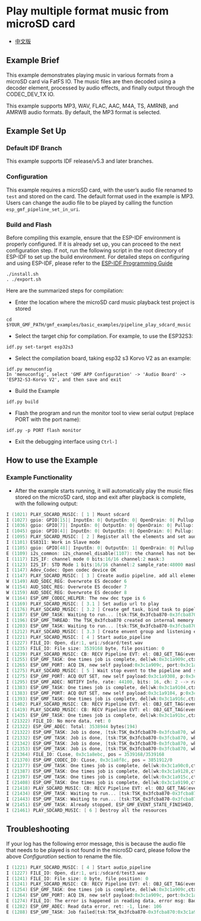 
# Play multiple format music from microSD card

- [中文版](./README_CN.md)

## Example Brief

This example demonstrates playing music in various formats from a microSD card via FatFS IO. The music files are then decoded using a decoder element, processed by audio effects, and finally output through the CODEC_DEV_TX IO.

This example supports MP3, WAV, FLAC, AAC, M4A, TS, AMRNB, and AMRWB audio formats. By default, the MP3 format is selected.

## Example Set Up

### Default IDF Branch

This example supports IDF release/v5.3 and later branches.

### Configuration

This example requires a microSD card, with the user’s audio file renamed to `test` and stored on the card. The default format used in the example is MP3. Users can change the audio file to be played by calling the function `esp_gmf_pipeline_set_in_uri`.


### Build and Flash

Before compiling this example, ensure that the ESP-IDF environment is properly configured. If it is already set up, you can proceed to the next configuration step. If not, run the following script in the root directory of ESP-IDF to set up the build environment. For detailed steps on configuring and using ESP-IDF, please refer to the [ESP-IDF Programming Guide](https://docs.espressif.com/projects/esp-idf/en/latest/esp32s3/index.html)

```
./install.sh
. ./export.sh
```

Here are the summarized steps for compilation:

- Enter the location where the microSD card music playback test project is stored

```
cd $YOUR_GMF_PATH/gmf_examples/basic_examples/pipeline_play_sdcard_music
```

- Select the target chip for compilation. For example, to use the ESP32S3:

```
idf.py set-target esp32s3
```
- Select the compilation board, taking esp32 s3 Korvo V2 as an example:

```
idf.py menuconfig
In 'menuconfig', select 'GMF APP Configuration' -> 'Audio Board' -> 'ESP32-S3-Korvo V2', and then save and exit
```

- Build the Example

```
idf.py build
```

- Flash the program and run the monitor tool to view serial output (replace PORT with the port name):

```
idf.py -p PORT flash monitor
```

- Exit the debugging interface using ``Ctrl-]``

## How to use the Example

### Example Functionality

- After the example starts running, it will automatically play the music files stored on the microSD card, stop and exit after playback is complete, with the following output:

```c
I (1021) PLAY_SDCARD_MUSIC: [ 1 ] Mount sdcard
I (1027) gpio: GPIO[15]| InputEn: 0| OutputEn: 0| OpenDrain: 0| Pullup: 1| Pulldown: 0| Intr:0
I (1036) gpio: GPIO[7]| InputEn: 0| OutputEn: 0| OpenDrain: 0| Pullup: 1| Pulldown: 0| Intr:0
I (1045) gpio: GPIO[4]| InputEn: 0| OutputEn: 0| OpenDrain: 0| Pullup: 1| Pulldown: 0| Intr:0
I (1095) PLAY_SDCARD_MUSIC: [ 2 ] Register all the elements and set audio information to play codec device
I (1101) ES8311: Work in Slave mode
I (1105) gpio: GPIO[48]| InputEn: 0| OutputEn: 1| OpenDrain: 0| Pullup: 0| Pulldown: 0| Intr:0
E (1109) i2s_common: i2s_channel_disable(1107): the channel has not been enabled yet
I (1117) I2S_IF: channel mode 0 bits:16/16 channel:2 mask:3
I (1123) I2S_IF: STD Mode 1 bits:16/16 channel:2 sample_rate:48000 mask:3
I (1147) Adev_Codec: Open codec device OK
I (1147) PLAY_SDCARD_MUSIC: [ 3 ] Create audio pipeline, add all elements to pipeline
W (1149) AUD_SDEC_REG: Overwrote ES decoder 6
W (1154) AUD_SDEC_REG: Overwrote ES decoder 7
W (1159) AUD_SDEC_REG: Overwrote ES decoder 8
W (1164) ESP_GMF_CODEC_HELPER: The new dec type is 6
I (1169) PLAY_SDCARD_MUSIC: [ 3.1 ] Set audio url to play
I (1176) PLAY_SDCARD_MUSIC: [ 3.2 ] Create gmf task, bind task to pipeline and load linked element jobs to the bind task
I (1187) ESP_GMF_TASK: Waiting to run... [tsk:TSK_0x3fcba870-0x3fcba870, wk:0x0, run:0]
I (1196) ESP_GMF_THREAD: The TSK_0x3fcba870 created on internal memory
I (1203) ESP_GMF_TASK: Waiting to run... [tsk:TSK_0x3fcba870-0x3fcba870, wk:0x3c1a909c, run:0]
I (1212) PLAY_SDCARD_MUSIC: [ 3.3 ] Create envent group and listening event from pipeline
I (1221) PLAY_SDCARD_MUSIC: [ 4 ] Start audio_pipeline
I (1227) FILE_IO: Open, dir:1, uri:/sdcard/test.wav
I (1235) FILE_IO: File size: 3539168 byte, file position: 0
I (1239) PLAY_SDCARD_MUSIC: CB: RECV Pipeline EVT: el: OBJ_GET_TAG(event->from)-0x3c1a88b0, type: 2000, sub: ESP_GMF_EVENT_STATE_OPENING, payload: 0x0, size: 0, 0x3fcbb780
I (1255) ESP_GMF_TASK: One times job is complete, del[wk:0x3c1a909c,ctx:0x3c1a88e8, label:decoder_open]
I (1265) ESP_GMF_PORT: ACQ IN, new self payload:0x3c1a909c, port:0x3c1a8f48, el:0x3c1a88e8-decoder
I (1275) PLAY_SDCARD_MUSIC: [ 5 ] Wait stop event to the pipeline and stop all the pipeline
I (1275) ESP_GMF_PORT: ACQ OUT SET, new self payload:0x3c1a9308, p:0x3c1a8ae8, el:0x3c1a88e8-decoder
I (1295) ESP_GMF_ADEC: NOTIFY Info, rate: 44100, bits: 16, ch: 2 --> rate: 44100, bits: 16, ch: 2
I (1383) ESP_GMF_TASK: One times job is complete, del[wk:0x3c1a9104,ctx:0x3c1a89dc, label:rate_cvt_open]
I (1383) ESP_GMF_PORT: ACQ OUT SET, new self payload:0x3c1a9104, p:0x3c1a8c90, el:0x3c1a89dc-rate_cvt
I (1393) ESP_GMF_TASK: One times job is complete, del[wk:0x3c1a916c,ctx:0x3c1a8b70, label:ch_cvt_open]
I (1402) PLAY_SDCARD_MUSIC: CB: RECV Pipeline EVT: el: OBJ_GET_TAG(event->from)-0x3c1a8d18, type: 3000, sub: ESP_GMF_EVENT_STATE_INITIALIZED, payload: 0x3fcbb3e0, size: 12, 0x3fcbb780
I (1419) PLAY_SDCARD_MUSIC: CB: RECV Pipeline EVT: el: OBJ_GET_TAG(event->from)-0x3c1a8d18, type: 2000, sub: ESP_GMF_EVENT_STATE_RUNNING, payload: 0x0, size: 0, 0x3fcbb780
I (1435) ESP_GMF_TASK: One times job is complete, del[wk:0x3c1a91bc,ctx:0x3c1a8d18, label:bit_cvt_open]
I (21322) FILE_IO: No more data, ret: 0
I (21322) ESP_GMF_ADEC: Total: 3538944 bytes(194)
I (21322) ESP_GMF_TASK: Job is done, [tsk:TSK_0x3fcba870-0x3fcba870, wk:0x3c1a90d0, job:0x3c1a88e8-decoder_proc]
I (21332) ESP_GMF_TASK: Job is done, [tsk:TSK_0x3fcba870-0x3fcba870, wk:0x3c1a9138, job:0x3c1a89dc-rate_cvt_proc]
I (21342) ESP_GMF_TASK: Job is done, [tsk:TSK_0x3fcba870-0x3fcba870, wk:0x3c1a918c, job:0x3c1a8b70-ch_cvt_proc]
I (21353) ESP_GMF_TASK: Job is done, [tsk:TSK_0x3fcba870-0x3fcba870, wk:0x3c1a91f0, job:0x3c1a8d18-bit_cvt_proc]
I (21364) FILE_IO: CLose, 0x3c1a8ebc, pos = 3539168/3539168
I (21370) ESP_GMF_CODEC_IO: CLose, 0x3c1a8f8c, pos = 3851912/0
I (21377) ESP_GMF_TASK: One times job is complete, del[wk:0x3c1a90c0,ctx:0x3c1a88e8, label:decoder_close]
I (21387) ESP_GMF_TASK: One times job is complete, del[wk:0x3c1a9128,ctx:0x3c1a89dc, label:rate_cvt_close]
I (21397) ESP_GMF_TASK: One times job is complete, del[wk:0x3c1a915c,ctx:0x3c1a8b70, label:ch_cvt_close]
I (21408) ESP_GMF_TASK: One times job is complete, del[wk:0x3c1a9190,ctx:0x3c1a8d18, label:bit_cvt_close]
I (21418) PLAY_SDCARD_MUSIC: CB: RECV Pipeline EVT: el: OBJ_GET_TAG(event->from)-0x3c1a88b0, type: 2000, sub: ESP_GMF_EVENT_STATE_FINISHED, payload: 0x0, size: 0, 0x3fcbb780
I (21434) ESP_GMF_TASK: Waiting to run... [tsk:TSK_0x3fcba870-0x3fcba870, wk:0x0, run:0]
I (21443) ESP_GMF_TASK: Waiting to run... [tsk:TSK_0x3fcba870-0x3fcba870, wk:0x0, run:0]
W (21451) ESP_GMF_TASK: Already stopped, ESP_GMF_EVENT_STATE_FINISHED, [TSK_0x3fcba870,0x3fcba870]
I (21461) PLAY_SDCARD_MUSIC: [ 6 ] Destroy all the resources
```

## Troubleshooting

If your log has the following error message, this is because the audio file that needs to be played is not found in the microSD card, please follow the above *Configuration* section to rename the file.

```c
I (1221) PLAY_SDCARD_MUSIC: [ 4 ] Start audio_pipeline
I (1227) FILE_IO: Open, dir:1, uri:/sdcard/test3.wav
I (1241) FILE_IO: File size: 0 byte, file position: 0
I (1241) PLAY_SDCARD_MUSIC: CB: RECV Pipeline EVT: el: OBJ_GET_TAG(event->from)-0x3c1a88b0, type: 2000, sub: ESP_GMF_EVENT_STATE_OPENING, payload: 0x0, size: 0, 0x3fcbb780
I (1254) ESP_GMF_TASK: One times job is complete, del[wk:0x3c1a909c,ctx:0x3c1a88e8, label:decoder_open]
I (1264) ESP_GMF_PORT: ACQ IN, new self payload:0x3c1a909c, port:0x3c1a8f48, el:0x3c1a88e8-decoder
E (1274) FILE_IO: The error is happened in reading data, error msg: Bad file number
E (1282) ESP_GMF_ADEC: Read data error, ret: -1, line: 106
E (1288) ESP_GMF_TASK: Job failed[tsk:TSK_0x3fcba870-0x3fcba870:0x3c1a90d0-0x3c1a88e8-decoder_proc], ret:-1, st:ESP_GMF_EVENT_STATE_RUNNING
```
